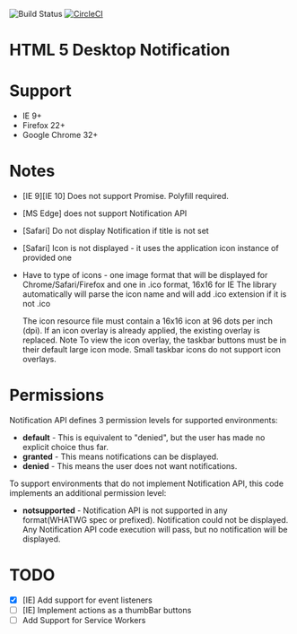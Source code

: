 ![Build Status](https://travis-ci.org/ttsvetko/HTML5-Desktop-Notifications.svg?branch=master)
[![CircleCI](https://circleci.com/gh/ttsvetko/HTML5-Desktop-Notifications/tree/master.svg?style=svg)](https://circleci.com/gh/ttsvetko/HTML5-Desktop-Notifications/tree/master)

# HTML 5 Desktop Notification

# Support
- IE 9+
- Firefox 22+
- Google Chrome 32+

# Notes
- [IE 9][IE 10] Does not support Promise. Polyfill required.
- [MS Edge] does not support Notification API
- [Safari] Do not display Notification if title is not set
- [Safari] Icon is not displayed - it uses the application icon instance of provided one
- Have to type of icons - one image format that will be displayed for Chrome/Safari/Firefox and one in .ico format, 16x16 for IE
    The library automatically will parse the icon name and will add .ico extension if it is not .ico

    The icon resource file must contain a 16x16 icon at 96 dots per inch (dpi). If an icon overlay is already applied, the existing overlay is replaced.
    Note  To view the icon overlay, the taskbar buttons must be in their default large icon mode. Small taskbar icons do not support icon overlays.

# Permissions
Notification API defines 3 permission levels for supported environments:
- <strong>default</strong> - This is equivalent to "denied", but the user has made no explicit choice thus far.
- <strong>granted</strong> - This means notifications can be displayed.
- <strong>denied</strong> - This means the user does not want notifications.

To support environments that do not implement Notification API,
this code implements an additional permission level:
- <strong>notsupported</strong> - Notification API is not supported in any format(WHATWG spec or prefixed). Notification could not be displayed. Any Notification API code execution will pass, but no notification will be displayed.

# TODO
- [x] [IE] Add support for event listeners
- [ ] [IE] Implement actions as a thumbBar buttons
- [ ] Add Support for Service Workers
